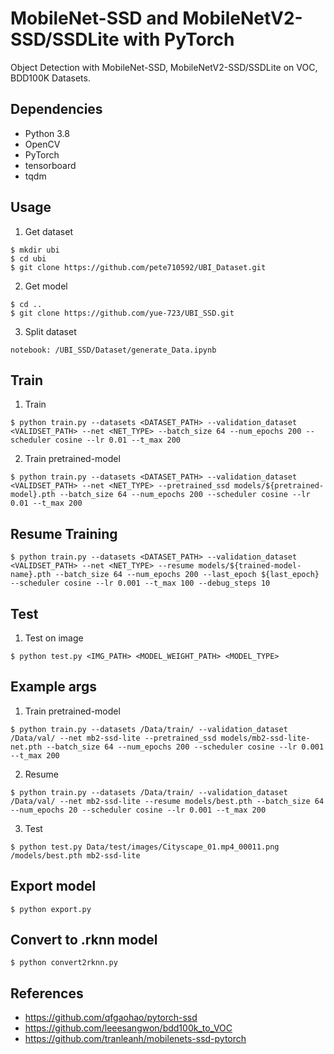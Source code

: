 # MobileNet-SSD and MobileNetV2-SSD/SSDLite with PyTorch

Object Detection with MobileNet-SSD, MobileNetV2-SSD/SSDLite on VOC, BDD100K Datasets.

<!-- ## Results
1. Detection

<img src="readme_images/detection_105e.jpg" width="1200">
-->

## Dependencies
- Python 3.8
- OpenCV
- PyTorch
- tensorboard
- tqdm

## Usage
1. Get dataset
```bashrc
$ mkdir ubi
$ cd ubi
$ git clone https://github.com/pete710592/UBI_Dataset.git
```
2. Get model
```bashrc
$ cd ..
$ git clone https://github.com/yue-723/UBI_SSD.git
```
3. Split dataset
```
notebook: /UBI_SSD/Dataset/generate_Data.ipynb
```

## Train
1. Train
```bashrc
$ python train.py --datasets <DATASET_PATH> --validation_dataset <VALIDSET_PATH> --net <NET_TYPE> --batch_size 64 --num_epochs 200 --scheduler cosine --lr 0.01 --t_max 200
```
2. Train pretrained-model
```bashrc
$ python train.py --datasets <DATASET_PATH> --validation_dataset <VALIDSET_PATH> --net <NET_TYPE> --pretrained_ssd models/${pretrained-model}.pth --batch_size 64 --num_epochs 200 --scheduler cosine --lr 0.01 --t_max 200
```

## Resume Training
```bashrc
$ python train.py --datasets <DATASET_PATH> --validation_dataset <VALIDSET_PATH> --net <NET_TYPE> --resume models/${trained-model-name}.pth --batch_size 64 --num_epochs 200 --last_epoch ${last_epoch} --scheduler cosine --lr 0.001 --t_max 100 --debug_steps 10
```

## Test
1. Test on image
```bashrc
$ python test.py <IMG_PATH> <MODEL_WEIGHT_PATH> <MODEL_TYPE>
```

## Example args

1. Train pretrained-model
```bashrc
$ python train.py --datasets /Data/train/ --validation_dataset /Data/val/ --net mb2-ssd-lite --pretrained_ssd models/mb2-ssd-lite-net.pth --batch_size 64 --num_epochs 200 --scheduler cosine --lr 0.001 --t_max 200
```
2. Resume
```bashrc
$ python train.py --datasets /Data/train/ --validation_dataset /Data/val/ --net mb2-ssd-lite --resume models/best.pth --batch_size 64 --num_epochs 20 --scheduler cosine --lr 0.001 --t_max 200
```
3. Test
```bashrc
$ python test.py Data/test/images/Cityscape_01.mp4_00011.png /models/best.pth mb2-ssd-lite
```

## Export model
```bashrc
$ python export.py
```

## Convert to .rknn model
```bashrc
$ python convert2rknn.py
```

## References
- https://github.com/qfgaohao/pytorch-ssd
- https://github.com/leeesangwon/bdd100k_to_VOC
- https://github.com/tranleanh/mobilenets-ssd-pytorch
